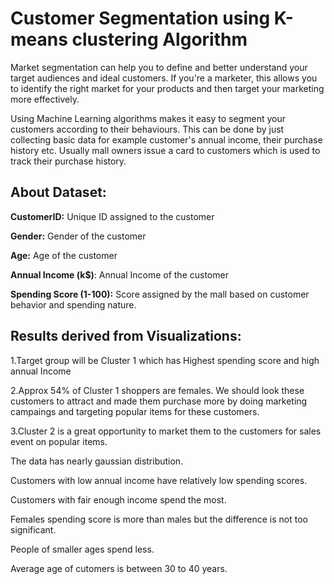 # Customer Segmentation using K-means clustering Algorithm

Market segmentation can help you to define and better understand your target audiences and ideal customers. If you're a marketer, this allows you to identify the right market for your products and then target your marketing more effectively.

Using Machine Learning algorithms makes it easy to segment your customers according to their behaviours. This can be done by just collecting basic data for example customer's annual income, their purchase history etc. Usually mall owners issue a card to customers which is used to track their purchase history.


## About Dataset:

**CustomerID:** Unique ID assigned to the customer

**Gender:** Gender of the customer

**Age:** Age of the customer

**Annual Income (k$)**: Annual Income of the customer

**Spending Score (1-100):** Score assigned by the mall based on customer behavior and spending nature.

## Results derived from Visualizations:

1.Target group will be Cluster 1 which has Highest spending score and high annual Income

2.Approx 54% of Cluster 1 shoppers are females. We should look these customers to attract and made them purchase more by doing marketing campaings and targeting popular items for these customers.

3.Cluster 2 is a great opportunity to market them to the customers for sales event on popular items.

The data has nearly gaussian distribution.

Customers with low annual income have relatively low spending scores.

Customers with fair enough income spend the most.

Females spending score is more than males but the difference is not too significant.

People of smaller ages spend less.

Average age of cutomers is between 30 to 40 years.
